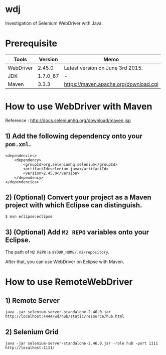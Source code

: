 # wdj
Investigation of Selenium WebDriver with Java.


# Prerequisite

|Tools    |Version |Memo                                 |
|---------|--------|-------------------------------------|
|WebDriver|2.45.0  |Latest version on June 3rd 2015.     |                              |
|JDK      |1.7.0_67|-                                    |
|Maven    |3.3.3   |https://maven.apache.org/download.cgi|


# How to use WebDriver with Maven
Reference : http://docs.seleniumhq.org/download/maven.jsp

## 1) Add the following dependency onto your `pom.xml`.
	<dependencies>
	    <dependency>
	        <groupId>org.seleniumhq.selenium</groupId>
	        <artifactId>selenium-java</artifactId>
	        <version>2.45.0</version>
	    </dependency>
	</dependencies>

## 2) (Optional) Convert your project as a Maven project with which Eclipse can distinguish.
	$ mvn eclipse:eclipse

## 3) (Optional) Add `M2 REPO` variables onto your Eclipse.
The path of `M2 REPO` is `$YOUR_HOME/.m2/repository`.

After that, you can use WebDriver on Eclipse with Maven.



# How to use RemoteWebDriver

## 1) Remote Server
	java -jar selenium-server-standalone-2.46.0.jar
	http://localhost:4444/wd/hub/static/resource/hub.html

## 2) Selenium Grid
	java -jar selenium-server-standalone-2.46.0.jar -role hub -port 1111
	http://localhost:1111/
